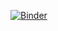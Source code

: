 [![Binder](https://mybinder.org/badge_logo.svg)](https://mybinder.org/v2/gh/JadwigaBuchwald/jupyterlab-exercise/HEAD)
